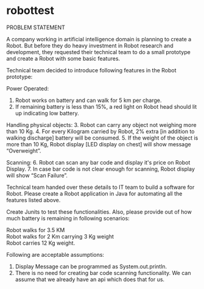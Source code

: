 # robottest
PROBLEM STATEMENT					        

A company working in artificial intelligence domain is planning to create a Robot. But before they do heavy investment in Robot research and development, they requested their technical team to do a small prototype and create a Robot with some basic features. 

Technical team decided to introduce following features in the Robot prototype:

Power Operated:
1.	Robot works on battery and can walk for 5 km per charge. 
2.	If remaining battery is less than 15%, a red light on Robot head should lit up indicating low battery.

Handling physical objects:
3.	Robot can carry any object not weighing more than 10 Kg.
4.	For every Kilogram carried by Robot, 2% extra [in addition to walking discharge] battery will be consumed.
5.	If the weight of the object is more than 10 Kg, Robot display [LED display on chest] will show message “Overweight”.

Scanning:
6.	Robot can scan any bar code and display it's price on Robot Display.
7.	In case bar code is not clear enough for scanning, Robot display will show “Scan Failure”.

Technical team handed over these details to IT team to build a software for Robot. Please create a Robot application in Java for automating all the features listed above. 

Create Junits to test these functionalities. Also, please provide out of how much battery is remaining in following scenarios:

Robot walks for 3.5 KM	
Robot walks for 2 Km carrying 3 Kg weight	
Robot carries 12 Kg weight.	

Following are acceptable assumptions:
1.	Display Message can be programmed as System.out.println.
2.	There is no need for creating bar code scanning functionality. We can assume that we already have an api which does that for us.

